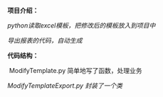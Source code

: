 **项目介绍：**

  *python读取excel模板，把修改后的模板放入到项目中*

  *导出报表的代码，自动生成*

**代码结构：**

​    ModifyTemplate.py 简单地写了函数，处理业务 

   *ModifyTemplateExport.py 封装了一个类*

